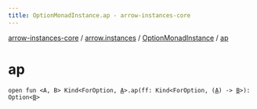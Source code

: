 ```yaml
---
title: OptionMonadInstance.ap - arrow-instances-core
---
```


[arrow-instances-core](../../index.html) / [arrow.instances](../index.html) / [OptionMonadInstance](index.html) / [ap](./ap.html)

# ap

`open fun <A, B> Kind<ForOption, `[`A`](ap.html#A)`>.ap(ff: Kind<ForOption, (`[`A`](ap.html#A)`) -> `[`B`](ap.html#B)`>): Option<`[`B`](ap.html#B)`>`